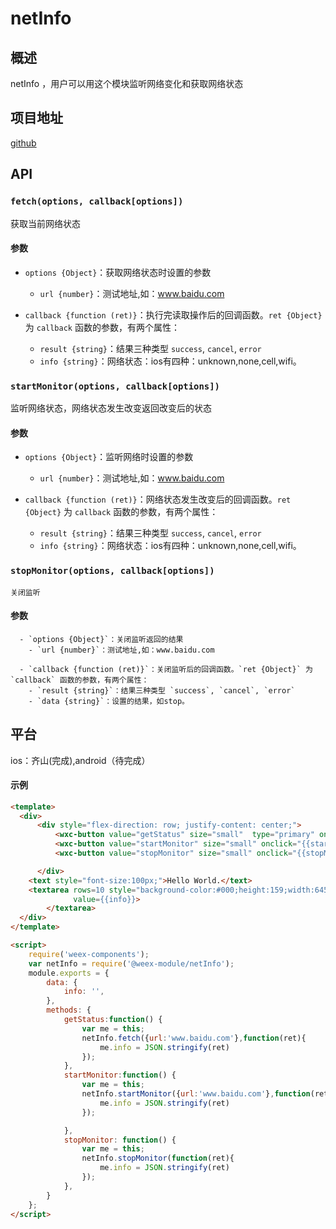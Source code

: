 # netInfo


## 概述

netInfo ，用户可以用这个模块监听网络变化和获取网络状态

## 项目地址
[github](https://github.com/weex-plugins/weex-netInfo)

## API
### `fetch(options, callback[options])`

获取当前网络状态

#### 参数

- `options {Object}`：获取网络状态时设置的参数
  - `url {number}`：测试地址,如：www.baidu.com

- `callback {function (ret)}`：执行完读取操作后的回调函数。`ret {Object}` 为 `callback` 函数的参数，有两个属性：
  - `result {string}`：结果三种类型 `success`, `cancel`, `error`
  - `info {string}`：网络状态：ios有四种：unknown,none,cell,wifi。

### `startMonitor(options, callback[options])`

监听网络状态，网络状态发生改变返回改变后的状态

#### 参数

  - `options {Object}`：监听网络时设置的参数
    - `url {number}`：测试地址,如：www.baidu.com

  - `callback {function (ret)}`：网络状态发生改变后的回调函数。`ret {Object}` 为 `callback` 函数的参数，有两个属性：
    - `result {string}`：结果三种类型 `success`, `cancel`, `error`
    - `info {string}`：网络状态：ios有四种：unknown,none,cell,wifi。

### `stopMonitor(options, callback[options])`

    关闭监听

#### 参数

      - `options {Object}`：关闭监听返回的结果
        - `url {number}`：测试地址,如：www.baidu.com

      - `callback {function (ret)}`：关闭监听后的回调函数。`ret {Object}` 为 `callback` 函数的参数，有两个属性：
        - `result {string}`：结果三种类型 `success`, `cancel`, `error`
        - `data {string}`：设置的结果，如stop。

## 平台
ios：齐山(完成),android（待完成）

#### 示例

```html
<template>
  <div>
      <div style="flex-direction: row; justify-content: center;">
          <wxc-button value="getStatus" size="small"  type="primary" onclick="{{getStatus}}"></wxc-button>
          <wxc-button value="startMonitor" size="small" onclick="{{startMonitor}}" type="primary" style="margin-left:20px;"></wxc-button>
          <wxc-button value="stopMonitor" size="small" onclick="{{stopMonitor}}" type="primary" style="margin-left:20px;"></wxc-button>

      </div>
    <text style="font-size:100px;">Hello World.</text>
    <textarea rows=10 style="background-color:#000;height:159;width:645;border:none;font-size:24;line-height:40;color:white;padding-left: -8px;"
              value={{info}}>
        </textarea>
  </div>
</template>

<script>
    require('weex-components');
    var netInfo = require('@weex-module/netInfo');
    module.exports = {
        data: {
            info: '',
        },
        methods: {
            getStatus:function() {
                var me = this;
                netInfo.fetch({url:'www.baidu.com'},function(ret){
                    me.info = JSON.stringify(ret)
                });
            },
            startMonitor:function() {
                var me = this;
                netInfo.startMonitor({url:'www.baidu.com'},function(ret){
                    me.info = JSON.stringify(ret)
                });

            },
            stopMonitor: function() {
                var me = this;
                netInfo.stopMonitor(function(ret){
                    me.info = JSON.stringify(ret)
                });
            },
        }
    };
</script>
```
